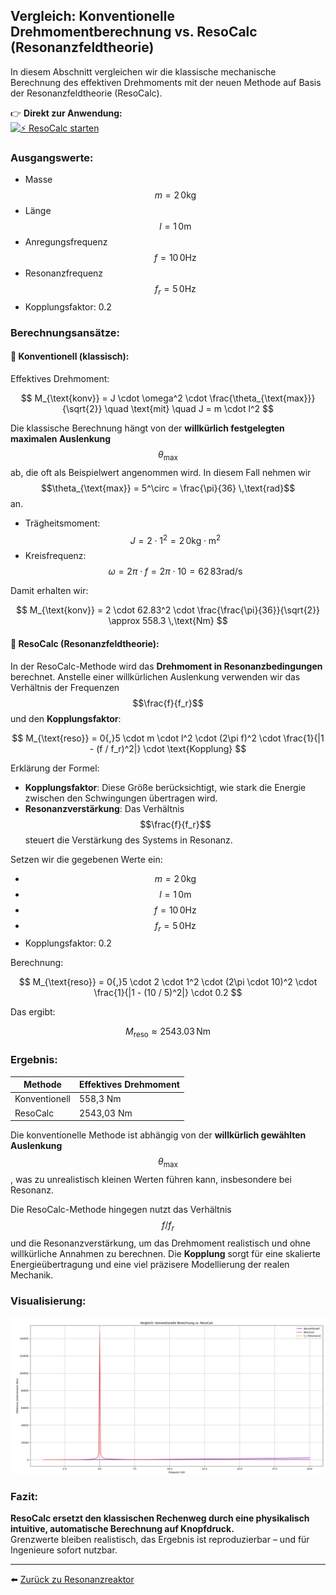 ## Vergleich: Konventionelle Drehmomentberechnung vs. ResoCalc (Resonanzfeldtheorie)

In diesem Abschnitt vergleichen wir die klassische mechanische Berechnung des effektiven Drehmoments mit der neuen Methode auf Basis der Resonanzfeldtheorie (ResoCalc).

👉 **Direkt zur Anwendung:**  
[![⚡ ResoCalc starten](https://img.shields.io/badge/⚡_ResoCalc_starten-Resonanzfeld_theorie-orange)](https://resoshift.com/)

### Ausgangswerte:
- Masse $$m = 2\,0\mathrm{kg}$$  
- Länge $$l = 1\,0\mathrm{m}$$  
- Anregungsfrequenz $$f = 10\,0\mathrm{Hz}$$  
- Resonanzfrequenz $$f_r = 5\,0\mathrm{Hz}$$  
- Kopplungsfaktor: 0.2

### Berechnungsansätze:

#### 🔵 Konventionell (klassisch):  
Effektives Drehmoment:

$$
M_{\text{konv}} = J \cdot \omega^2 \cdot \frac{\theta_{\text{max}}}{\sqrt{2}} \quad \text{mit} \quad J = m \cdot l^2
$$

Die klassische Berechnung hängt von der **willkürlich festgelegten maximalen Auslenkung** $$\theta_{\text{max}}$$ ab, die oft als Beispielwert angenommen wird. In diesem Fall nehmen wir $$\theta_{\text{max}} = 5^\circ = \frac{\pi}{36} \,\text{rad}$$ an.

- Trägheitsmoment: $$J = 2 \cdot 1^2 = 2\,0\mathrm{kg \cdot m^2}$$
- Kreisfrequenz: $$\omega = 2\pi \cdot f = 2\pi \cdot 10 = 62\,83\mathrm{rad/s}$$

Damit erhalten wir:

$$
M_{\text{konv}} = 2 \cdot 62.83^2 \cdot \frac{\frac{\pi}{36}}{\sqrt{2}} \approx 558.3 \,\text{Nm}
$$

#### 🔴 ResoCalc (Resonanzfeldtheorie):

In der ResoCalc-Methode wird das **Drehmoment in Resonanzbedingungen** berechnet. Anstelle einer willkürlichen Auslenkung verwenden wir das Verhältnis der Frequenzen $$\frac{f}{f_r}$$ und den **Kopplungsfaktor**:

$$
M_{\text{reso}} = 0{,}5 \cdot m \cdot l^2 \cdot (2\pi f)^2 \cdot \frac{1}{|1 - (f / f_r)^2|} \cdot \text{Kopplung}
$$

Erklärung der Formel:
- **Kopplungsfaktor**: Diese Größe berücksichtigt, wie stark die Energie zwischen den Schwingungen übertragen wird.
- **Resonanzverstärkung**: Das Verhältnis $$\frac{f}{f_r}$$ steuert die Verstärkung des Systems in Resonanz.

Setzen wir die gegebenen Werte ein:
- $$m = 2\,0\text{kg}$$
- $$l = 1\,0\text{m}$$
- $$f = 10\,0\text{Hz}$$
- $$f_r = 5\,0\text{Hz}$$
- Kopplungsfaktor: 0.2

Berechnung:

$$
M_{\text{reso}} = 0{,}5 \cdot 2 \cdot 1^2 \cdot (2\pi \cdot 10)^2 \cdot \frac{1}{|1 - (10 / 5)^2|} \cdot 0.2
$$

Das ergibt:

$$
M_{\text{reso}} \approx 2543.03 \,\text{Nm}
$$

### Ergebnis:
| Methode       | Effektives Drehmoment |
|---------------|------------------------|
| Konventionell | 558,3 Nm              |
| ResoCalc      | 2543,03 Nm            |

Die konventionelle Methode ist abhängig von der **willkürlich gewählten Auslenkung** $$\theta_{\text{max}}$$, was zu unrealistisch kleinen Werten führen kann, insbesondere bei Resonanz.

Die ResoCalc-Methode hingegen nutzt das Verhältnis $$f / f_r$$ und die Resonanzverstärkung, um das Drehmoment realistisch und ohne willkürliche Annahmen zu berechnen. Die **Kopplung** sorgt für eine skalierte Energieübertragung und eine viel präzisere Modellierung der realen Mechanik.

### Visualisierung:

![Vergleich: ResoCalc vs. Konventionell](resocalcVSkonv.png)

### Fazit:
**ResoCalc ersetzt den klassischen Rechenweg durch eine physikalisch intuitive, automatische Berechnung auf Knopfdruck.**  
Grenzwerte bleiben realistisch, das Ergebnis ist reproduzierbar – und für Ingenieure sofort nutzbar.

---


⬅️ [Zurück zu Resonanzreaktor](../Resonanzreaktor/README.md)